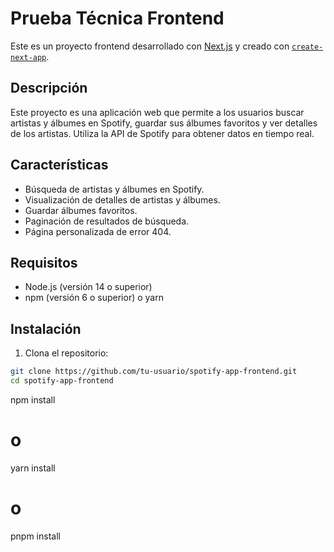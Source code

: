 # Prueba Técnica Frontend

Este es un proyecto frontend desarrollado con [Next.js](https://nextjs.org) y creado con [`create-next-app`](https://nextjs.org/docs/app/api-reference/cli/create-next-app).

## Descripción

Este proyecto es una aplicación web que permite a los usuarios buscar artistas y álbumes en Spotify, guardar sus álbumes favoritos y ver detalles de los artistas. Utiliza la API de Spotify para obtener datos en tiempo real.

## Características

- Búsqueda de artistas y álbumes en Spotify.
- Visualización de detalles de artistas y álbumes.
- Guardar álbumes favoritos.
- Paginación de resultados de búsqueda.
- Página personalizada de error 404.

## Requisitos

- Node.js (versión 14 o superior)
- npm (versión 6 o superior) o yarn

## Instalación

1. Clona el repositorio:

```bash
git clone https://github.com/tu-usuario/spotify-app-frontend.git
cd spotify-app-frontend
```

npm install

# o

yarn install

# o

pnpm install
